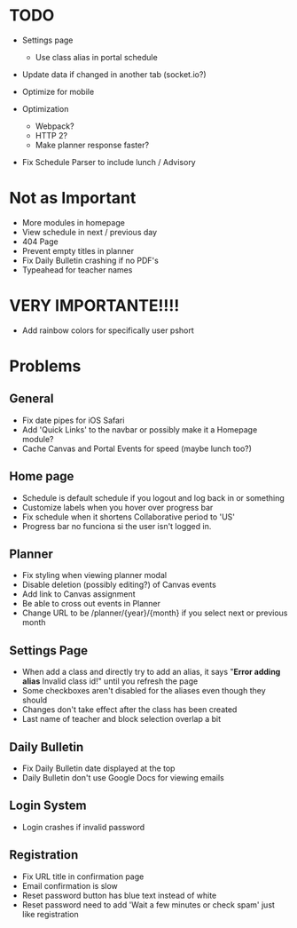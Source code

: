 # TODO
- Settings page
  - Use class alias in portal schedule
- Update data if changed in another tab (socket.io?)
- Optimize for mobile

- Optimization
  - Webpack?
  - HTTP 2?
  - Make planner response faster?

- Fix Schedule Parser to include lunch / Advisory

# Not as Important
- More modules in homepage
- View schedule in next / previous day
- 404 Page
- Prevent empty titles in planner
- Fix Daily Bulletin crashing if no PDF's
- Typeahead for teacher names

# **VERY IMPORTANTE!!!!**
- Add rainbow colors for specifically user pshort

# Problems

## General
- Fix date pipes for iOS Safari
- Add 'Quick Links' to the navbar or possibly make it a Homepage module?
- Cache Canvas and Portal Events for speed (maybe lunch too?)

## Home page
- Schedule is default schedule if you logout and log back in or something
- Customize labels when you hover over progress bar
- Fix schedule when it shortens Collaborative period to 'US'
- Progress bar no funciona si the user isn't logged in.

## Planner
- Fix styling when viewing planner modal
- Disable deletion (possibly editing?) of Canvas events
- Add link to Canvas assignment
- Be able to cross out events in Planner
- Change URL to be /planner/{year}/{month} if you select next or previous month

## Settings Page
- When add a class and directly try to add an alias, it says "**Error adding alias** Invalid class id!" until you refresh the page
- Some checkboxes aren't disabled for the aliases even though they should
- Changes don't take effect after the class has been created
- Last name of teacher and block selection overlap a bit

## Daily Bulletin
- Fix Daily Bulletin date displayed at the top
- Daily Bulletin don't use Google Docs for viewing emails

## Login System
- Login crashes if invalid password

## Registration
- Fix URL title in confirmation page
- Email confirmation is slow
- Reset password button has blue text instead of white
- Reset password need to add 'Wait a few minutes or check spam' just like registration
